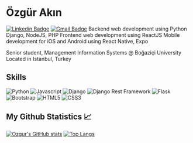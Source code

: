 # Özgür Akın

[![Linkedin Badge](https://img.shields.io/badge/-LinkedIn-blue?style=flat-square&logo=Linkedin&logoColor=white&link=https://www.linkedin.com/in/akinozgur/)](https://www.linkedin.com/in/akinozgur/) 
[![Gmail Badge](https://img.shields.io/badge/-Gmail-c14438?style=flat-square&logo=Gmail&logoColor=white&link=mailto:ozgurakn14@gmail.com)](mailto:ozgurakn14@gmail.com)
Backend web development using Python Django, NodeJS, PHP
Frontend web development using ReactJS
Mobile development for iOS and Android using React Native, Expo

Senior student, Management Information Systems @ Boğaziçi University
Located in Istanbul, Turkey

## Skills

<a><img src="https://img.shields.io/badge/-Python-3776AB?style=for-the-badge&logo=python&logoColor=white" alt="Python" /></a>
<a><img src="https://img.shields.io/badge/-Javascript-F7DF1E?style=for-the-badge&logo=javascript&logoColor=black" alt="Javascript" /></a>
<a><img src="https://img.shields.io/badge/-Django-44b78b?style=for-the-badge&logo=django&logoColor=white" alt="Django" /></a>
<a><img src="https://img.shields.io/badge/DJANGO-REST-ff1709?style=for-the-badge&logo=django&logoColor=white&color=ff1709&labelColor=gray" alt="Django Rest Framework"/></a>
<a><img src="https://img.shields.io/badge/-Flask-ffffff?style=for-the-badge&logo=flask&logoColor=black" alt="Flask" /></a>
<a><img src="https://img.shields.io/badge/-bootstrap-7952B3?style=for-the-badge&logo=bootstrap&logoColor=white" alt="Bootstrap" /></a>
<a><img src="https://img.shields.io/badge/-html-E34F26?style=for-the-badge&logo=HTML5&logoColor=white" alt="HTML5" /></a>
<a><img src="https://img.shields.io/badge/-css-1572B6?style=for-the-badge&logo=css3&logoColor=white" alt="CSS3" /></a>

## My Github Statistics 📈

[![Ozgur's GitHub stats](https://github-readme-stats.vercel.app/api?username=ozgurakinj&hide=stars&exclude_repo=ozgurakinj&include_all_commits=true&count_private=true&bg_color=22272e&border_color=3c434d&text_color=ffffff&title_color=ffffff&icon_color=539bf5&show_icons=true)](https://github.com/anuraghazra/github-readme-stats)
[![Top Langs](https://github-readme-stats.vercel.app/api/top-langs/?username=ozgurakinj&card_width=250&langs_count=6&bg_color=22272e&border_color=3c434d&text_color=ffffff&title_color=ffffff&show_icons=true&layout=compact)](https://github.com/anuraghazra/github-readme-stats)




